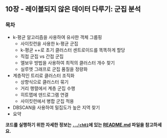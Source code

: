 ## 10장 - 레이블되지 않은 데이터 다루기: 군집 분석

### 목차

- k-평균 알고리즘을 사용하여 유사한 객체 그룹핑
    - 사이킷런을 사용한 k-평균 군집
    - k-평균 ++로 초기 클러스터 센트로이드를 똑똑하게 할당
    - 직접 군집 vs 간접 군집
    - 엘보우 방법을 사용하여 최적의 클러스터 개수 찾기
    - 실루엣 그래프로 군집 품질을 정량화
- 계층적인 트리로 클러스터 조직화
    - 상향식으로 클러스터 묶기
    - 거리 행렬에서 계층 군집 수행
    - 히트맵에 덴드로그램 연결
    - 사이킷런에서 병합 군집 적용
- DBSCAN을 사용하여 밀집도가 높은 지역 찾기
- 요약

**코드를 실행하기 위한 자세한 정보는 [`../ch01`](../ch01)에 있는 [README.md](../ch01/README.md) 파일을 참고하세요.**
